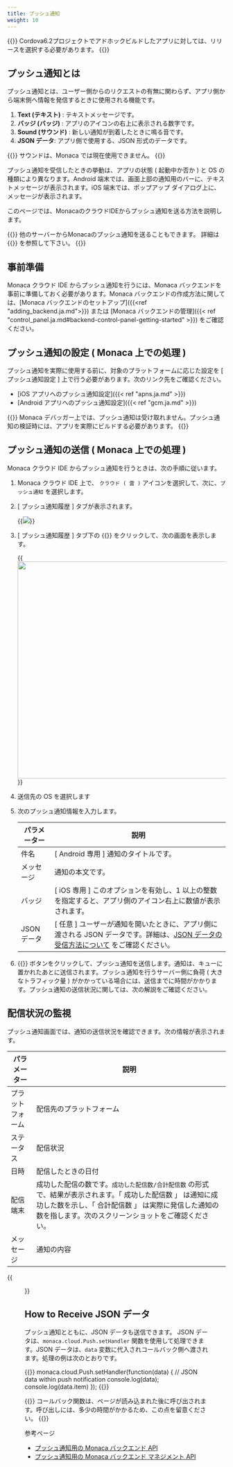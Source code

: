 ```yaml
---
title: プッシュ通知
weight: 10
---
```


{{<note>}}
Cordova6.2プロジェクトでアドホックビルドしたアプリに対しては、リリースを選択する必要があります。
{{</note>}}

プッシュ通知とは
----------------

プッシュ通知とは、ユーザー側からのリクエストの有無に関わらず、アプリ側から端末側へ情報を発信するときに使用される機能です。

1.  **Text (テキスト)** : テキストメッセージです。
2.  **バッジ (バッジ)** : アプリのアイコンの右上に表示される数字です。
3.  **Sound (サウンド)** : 新しい通知が到着したときに鳴る音です。
4.  **JSON データ**: アプリ側で使用する、JSON 形式のデータです。

{{<note>}}
サウンドは、Monaca では現在使用できません。
{{</note>}}

プッシュ通知を受信したときの挙動は、アプリの状態 ( 起動中か否か ) と OS
の種類により異なります。Android
端末では、画面上部の通知用のバーに、テキストメッセージが表示されます。iOS
端末では、ポップアップ ダイアログ上に、メッセージが表示されます。

このページでは、MonacaのクラウドIDEからプッシュ通知を送る方法を説明します。

{{<note>}}
他のサーバーからMonacaのプッシュ通知を送ることもできます。 詳細は {{<link title="バックエンド マネジメント API" href="/en/reference/monaca_api/cloud_management/">}} を参照して下さい。
{{</note>}}

事前準備
--------

Monaca クラウド IDE からプッシュ通知を行うには、Monaca
バックエンドを事前に準備しておく必要があります。Monaca
バックエンドの作成方法に関しては、[Monaca バックエンドのセットアップ]({{<ref "adding_backend.ja.md">}})
または [Monaca バックエンドの管理]({{< ref "control_panel.ja.md#backend-control-panel-getting-started" >}}) をご確認ください。

プッシュ通知の設定 ( Monaca 上での処理 )
----------------------------------------

プッシュ通知を実際に使用する前に、対象のプラットフォームに応じた設定を
\[ プッシュ通知設定 \]
上で行う必要があります。次のリンク先をご確認ください。

- [iOS アプリへのプッシュ通知設定]({{< ref "apns.ja.md" >}})
- [Android アプリへのプッシュ通知設定]({{< ref "gcm.ja.md" >}})

{{<note>}}
Monaca デバッガー上では、プッシュ通知は受け取れません。プッシュ通知の検証時には、アプリを実際にビルドする必要があります。
{{</note>}}

プッシュ通知の送信 ( Monaca 上での処理 )
----------------------------------------

Monaca クラウド IDE からプッシュ通知を行うときは、次の手順に従います。

1.  Monaca クラウド IDE 上で、 `クラウド ( 雲 )`
    アイコンを選択して、次に、`プッシュ通知` を選択します。
2.  [ プッシュ通知履歴 ] タブが表示されます。

    {{<img src="/images/backend/overview/1.png">}}

3.  [ プッシュ通知履歴 ] タブ下の {{<guilabel name="アプリ宛に作成">}} をクリックして、次の画面を表示します。

    {{<img src="/images/backend/overview/2.png" width="500">}}

4.  送信先の OS を選択します
5.  次のプッシュ通知情報を入力します。

    | パラメーター | 説明 |
    |------------|-----|
    | 件名 | [ Android 専用 ] 通知のタイトルです。 |
    | メッセージ | 通知の本文です。 |
    | バッジ | [ iOS 専用 ] このオプションを有効し、1 以上の整数を指定すると、アプリ側のアイコン右上に数値が表示されます。| 
    | JSON データ | [ 任意 ] ユーザーが通知を開いたときに、アプリ側に渡される JSON データです。詳細は、[JSON データの受信方法について](#receive-json-data) をご確認ください。|

6.  {{<guilabel name="追加する">}} ボタンをクリックして、プッシュ通知を送信します。通知は、キューに置かれたあとに送信されます。プッシュ通知を行うサーバー側に負荷 ( 大きなトラフィック量 ) がかかっている場合には、送信までに時間がかかります。プッシュ通知の送信状況に関しては、次の解説をご確認ください。

配信状況の監視
--------------

プッシュ通知画面では、通知の送信状況を確認できます。次の情報が表示されます。

| パラメーター | 説明 |
|------------|-----|
| プラットフォーム | 配信先のプラットフォーム |
| ステータス | 配信状況 |
| 日時 | 配信したときの日付 |
| 配信端末 | 成功した配信の数です。`成功した配信数/合計配信数` の形式で、結果が表示されます。「 成功した配信数 」 は通知に成功した数を示し、「 合計配信数 」 は実際に発信した通知の数を指します。次のスクリーンショットをご確認ください。|
| メッセージ | 通知の内容 |

{{<figure src="/images/backend/overview/3.png">}}

## <a name="receive-json-data"></a> How to Receive JSON データ

プッシュ通知とともに、JSON データも送信できます。 JSON
データは、`monaca.cloud.Push.setHandler`
関数を使用して処理できます。JSON データは、`data`
変数に代入されコールバック側へ渡されます。処理の例は次のとおりです。

{{<highlight javascript>}}
monaca.cloud.Push.setHandler(function(data) {
  // JSON data within push notification
  console.log(data);
  console.log(data.item)
});
{{</highlight>}}

{{<note>}}
コールバック関数は、ページが読み込まれた後に呼び出されます。呼び出しには、多少の時間がかかるため、この点を留意ください。
{{</note>}}

参考ページ

- [プッシュ通知用の Monaca バックエンド API](/ja/reference/monaca_api/cloud/push)
- [プッシュ通知用の Monaca バックエンド マネジメント API](/ja/reference/monaca_api/cloud_management/push)
